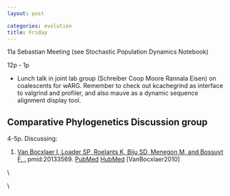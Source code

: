 ```yaml
---
layout: post

categories: evolution
title: Friday
---
```







 








11a Sebastian Meeting (see Stochastic Population Dynamics Notebook)

12p - 1p

-   Lunch talk in joint lab group (Schreiber Coop Moore Rannala Eisen)
    on coalescents for wARG. Remember to check out kcachegrind as
    interface to valgrind and profiler, and also mauve as a dynamic
    sequence alignment display tool.

Comparative Phylogenetics Discussion group
------------------------------------------

4-5p. Discussing:

1.  [Van Bocxlaer I, Loader SP, Roelants K, Biju SD, Menegon M, and
    Bossuyt F.
    .](http://eutils.ncbi.nlm.nih.gov/entrez/eutils/elink.fcgi?cmd=prlinks&dbfrom=pubmed&retmode=ref&id=20133569 "View or buy article from publisher (if available)")
    pmid:20133569.
    [PubMed](http://eutils.ncbi.nlm.nih.gov/entrez/eutils/efetch.fcgi?db=pubmed&rettype=abstract&id=20133569 "PMID 20133569")
    [HubMed](http://www.hubmed.org/display.cgi?uids=20133569 "PMID 20133569")
    [VanBocxlaer2010]

\

\

